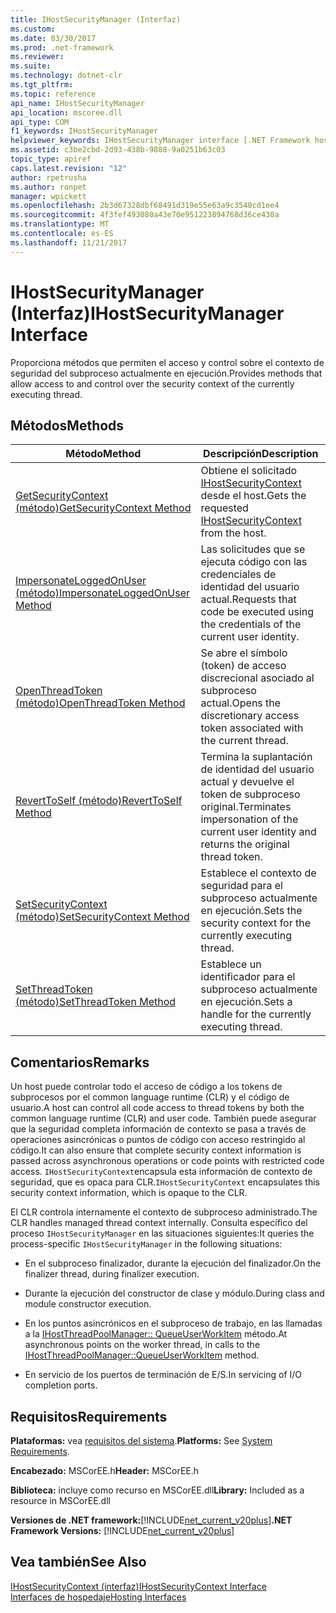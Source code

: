 ```yaml
---
title: IHostSecurityManager (Interfaz)
ms.custom: 
ms.date: 03/30/2017
ms.prod: .net-framework
ms.reviewer: 
ms.suite: 
ms.technology: dotnet-clr
ms.tgt_pltfrm: 
ms.topic: reference
api_name: IHostSecurityManager
api_location: mscoree.dll
api_type: COM
f1_keywords: IHostSecurityManager
helpviewer_keywords: IHostSecurityManager interface [.NET Framework hosting]
ms.assetid: c3be2cbd-2d93-438b-9888-9a0251b63c03
topic_type: apiref
caps.latest.revision: "12"
author: rpetrusha
ms.author: ronpet
manager: wpickett
ms.openlocfilehash: 2b3d67328dbf68491d319e55e63a9c3540cd1ee4
ms.sourcegitcommit: 4f3fef493080a43e70e951223894768d36ce430a
ms.translationtype: MT
ms.contentlocale: es-ES
ms.lasthandoff: 11/21/2017
---
```

# <a name="ihostsecuritymanager-interface"></a><span data-ttu-id="74211-102">IHostSecurityManager (Interfaz)</span><span class="sxs-lookup"><span data-stu-id="74211-102">IHostSecurityManager Interface</span></span>
<span data-ttu-id="74211-103">Proporciona métodos que permiten el acceso y control sobre el contexto de seguridad del subproceso actualmente en ejecución.</span><span class="sxs-lookup"><span data-stu-id="74211-103">Provides methods that allow access to and control over the security context of the currently executing thread.</span></span>  
  
## <a name="methods"></a><span data-ttu-id="74211-104">Métodos</span><span class="sxs-lookup"><span data-stu-id="74211-104">Methods</span></span>  
  
|<span data-ttu-id="74211-105">Método</span><span class="sxs-lookup"><span data-stu-id="74211-105">Method</span></span>|<span data-ttu-id="74211-106">Descripción</span><span class="sxs-lookup"><span data-stu-id="74211-106">Description</span></span>|  
|------------|-----------------|  
|[<span data-ttu-id="74211-107">GetSecurityContext (método)</span><span class="sxs-lookup"><span data-stu-id="74211-107">GetSecurityContext Method</span></span>](../../../../docs/framework/unmanaged-api/hosting/ihostsecuritymanager-getsecuritycontext-method.md)|<span data-ttu-id="74211-108">Obtiene el solicitado [IHostSecurityContext](../../../../docs/framework/unmanaged-api/hosting/ihostsecuritycontext-interface.md) desde el host.</span><span class="sxs-lookup"><span data-stu-id="74211-108">Gets the requested [IHostSecurityContext](../../../../docs/framework/unmanaged-api/hosting/ihostsecuritycontext-interface.md) from the host.</span></span>|  
|[<span data-ttu-id="74211-109">ImpersonateLoggedOnUser (método)</span><span class="sxs-lookup"><span data-stu-id="74211-109">ImpersonateLoggedOnUser Method</span></span>](../../../../docs/framework/unmanaged-api/hosting/ihostsecuritymanager-impersonateloggedonuser-method.md)|<span data-ttu-id="74211-110">Las solicitudes que se ejecuta código con las credenciales de identidad del usuario actual.</span><span class="sxs-lookup"><span data-stu-id="74211-110">Requests that code be executed using the credentials of the current user identity.</span></span>|  
|[<span data-ttu-id="74211-111">OpenThreadToken (método)</span><span class="sxs-lookup"><span data-stu-id="74211-111">OpenThreadToken Method</span></span>](../../../../docs/framework/unmanaged-api/hosting/ihostsecuritymanager-openthreadtoken-method.md)|<span data-ttu-id="74211-112">Se abre el símbolo (token) de acceso discrecional asociado al subproceso actual.</span><span class="sxs-lookup"><span data-stu-id="74211-112">Opens the discretionary access token associated with the current thread.</span></span>|  
|[<span data-ttu-id="74211-113">RevertToSelf (método)</span><span class="sxs-lookup"><span data-stu-id="74211-113">RevertToSelf Method</span></span>](../../../../docs/framework/unmanaged-api/hosting/ihostsecuritymanager-reverttoself-method.md)|<span data-ttu-id="74211-114">Termina la suplantación de identidad del usuario actual y devuelve el token de subproceso original.</span><span class="sxs-lookup"><span data-stu-id="74211-114">Terminates impersonation of the current user identity and returns the original thread token.</span></span>|  
|[<span data-ttu-id="74211-115">SetSecurityContext (método)</span><span class="sxs-lookup"><span data-stu-id="74211-115">SetSecurityContext Method</span></span>](../../../../docs/framework/unmanaged-api/hosting/ihostsecuritymanager-setsecuritycontext-method.md)|<span data-ttu-id="74211-116">Establece el contexto de seguridad para el subproceso actualmente en ejecución.</span><span class="sxs-lookup"><span data-stu-id="74211-116">Sets the security context for the currently executing thread.</span></span>|  
|[<span data-ttu-id="74211-117">SetThreadToken (método)</span><span class="sxs-lookup"><span data-stu-id="74211-117">SetThreadToken Method</span></span>](../../../../docs/framework/unmanaged-api/hosting/ihostsecuritymanager-setthreadtoken-method.md)|<span data-ttu-id="74211-118">Establece un identificador para el subproceso actualmente en ejecución.</span><span class="sxs-lookup"><span data-stu-id="74211-118">Sets a handle for the currently executing thread.</span></span>|  
  
## <a name="remarks"></a><span data-ttu-id="74211-119">Comentarios</span><span class="sxs-lookup"><span data-stu-id="74211-119">Remarks</span></span>  
 <span data-ttu-id="74211-120">Un host puede controlar todo el acceso de código a los tokens de subprocesos por el common language runtime (CLR) y el código de usuario.</span><span class="sxs-lookup"><span data-stu-id="74211-120">A host can control all code access to thread tokens by both the common language runtime (CLR) and user code.</span></span> <span data-ttu-id="74211-121">También puede asegurar que la seguridad completa información de contexto se pasa a través de operaciones asincrónicas o puntos de código con acceso restringido al código.</span><span class="sxs-lookup"><span data-stu-id="74211-121">It can also ensure that complete security context information is passed across asynchronous operations or code points with restricted code access.</span></span> <span data-ttu-id="74211-122">`IHostSecurityContext`encapsula esta información de contexto de seguridad, que es opaca para CLR.</span><span class="sxs-lookup"><span data-stu-id="74211-122">`IHostSecurityContext` encapsulates this security context information, which is opaque to the CLR.</span></span>  
  
 <span data-ttu-id="74211-123">El CLR controla internamente el contexto de subproceso administrado.</span><span class="sxs-lookup"><span data-stu-id="74211-123">The CLR handles managed thread context internally.</span></span> <span data-ttu-id="74211-124">Consulta específico del proceso `IHostSecurityManager` en las situaciones siguientes:</span><span class="sxs-lookup"><span data-stu-id="74211-124">It queries the process-specific `IHostSecurityManager` in the following situations:</span></span>  
  
-   <span data-ttu-id="74211-125">En el subproceso finalizador, durante la ejecución del finalizador.</span><span class="sxs-lookup"><span data-stu-id="74211-125">On the finalizer thread, during finalizer execution.</span></span>  
  
-   <span data-ttu-id="74211-126">Durante la ejecución del constructor de clase y módulo.</span><span class="sxs-lookup"><span data-stu-id="74211-126">During class and module constructor execution.</span></span>  
  
-   <span data-ttu-id="74211-127">En los puntos asincrónicos en el subproceso de trabajo, en las llamadas a la [IHostThreadPoolManager:: QueueUserWorkItem](../../../../docs/framework/unmanaged-api/hosting/ihostthreadpoolmanager-queueuserworkitem-method.md) método.</span><span class="sxs-lookup"><span data-stu-id="74211-127">At asynchronous points on the worker thread, in calls to the [IHostThreadPoolManager::QueueUserWorkItem](../../../../docs/framework/unmanaged-api/hosting/ihostthreadpoolmanager-queueuserworkitem-method.md) method.</span></span>  
  
-   <span data-ttu-id="74211-128">En servicio de los puertos de terminación de E/S.</span><span class="sxs-lookup"><span data-stu-id="74211-128">In servicing of I/O completion ports.</span></span>  
  
## <a name="requirements"></a><span data-ttu-id="74211-129">Requisitos</span><span class="sxs-lookup"><span data-stu-id="74211-129">Requirements</span></span>  
 <span data-ttu-id="74211-130">**Plataformas:** vea [requisitos del sistema](../../../../docs/framework/get-started/system-requirements.md).</span><span class="sxs-lookup"><span data-stu-id="74211-130">**Platforms:** See [System Requirements](../../../../docs/framework/get-started/system-requirements.md).</span></span>  
  
 <span data-ttu-id="74211-131">**Encabezado:** MSCorEE.h</span><span class="sxs-lookup"><span data-stu-id="74211-131">**Header:** MSCorEE.h</span></span>  
  
 <span data-ttu-id="74211-132">**Biblioteca:** incluye como recurso en MSCorEE.dll</span><span class="sxs-lookup"><span data-stu-id="74211-132">**Library:** Included as a resource in MSCorEE.dll</span></span>  
  
 <span data-ttu-id="74211-133">**Versiones de .NET framework:**[!INCLUDE[net_current_v20plus](../../../../includes/net-current-v20plus-md.md)]</span><span class="sxs-lookup"><span data-stu-id="74211-133">**.NET Framework Versions:** [!INCLUDE[net_current_v20plus](../../../../includes/net-current-v20plus-md.md)]</span></span>  
  
## <a name="see-also"></a><span data-ttu-id="74211-134">Vea también</span><span class="sxs-lookup"><span data-stu-id="74211-134">See Also</span></span>  
 [<span data-ttu-id="74211-135">IHostSecurityContext (interfaz)</span><span class="sxs-lookup"><span data-stu-id="74211-135">IHostSecurityContext Interface</span></span>](../../../../docs/framework/unmanaged-api/hosting/ihostsecuritycontext-interface.md)  
 [<span data-ttu-id="74211-136">Interfaces de hospedaje</span><span class="sxs-lookup"><span data-stu-id="74211-136">Hosting Interfaces</span></span>](../../../../docs/framework/unmanaged-api/hosting/hosting-interfaces.md)

